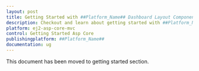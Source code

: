 ```yaml
---
layout: post
title: Getting Started with ##Platform_Name## Dashboard Layout Component
description: Checkout and learn about getting started with ##Platform_Name## Dashboard Layout component of Syncfusion, and more details.
platform: ej2-asp-core-mvc
control: Getting Started Asp Core
publishingplatform: ##Platform_Name##
documentation: ug
---
```


This document has been moved to getting started section.